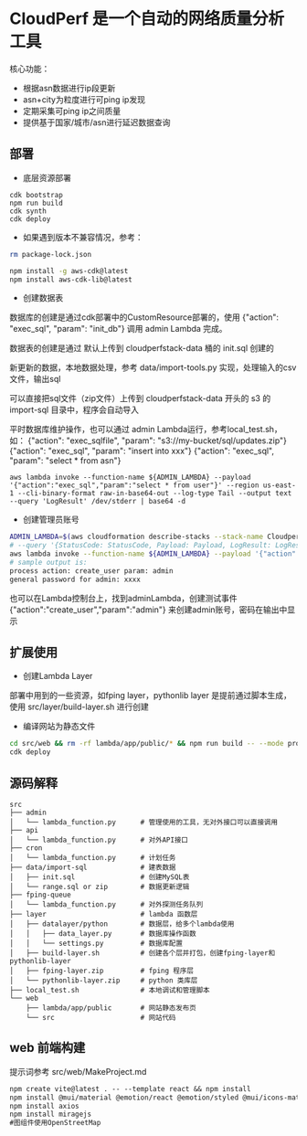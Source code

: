 # CloudPerf 是一个自动的网络质量分析工具

核心功能：

* 根据asn数据进行ip段更新
* asn+city为粒度进行可ping ip发现
* 定期采集可ping ip之间质量
* 提供基于国家/城市/asn进行延迟数据查询

## 部署

* 底层资源部署

```
cdk bootstrap
npm run build
cdk synth
cdk deploy
```

* 如果遇到版本不兼容情况，参考：

```bash
rm package-lock.json 

npm install -g aws-cdk@latest
npm install aws-cdk-lib@latest
```

* 创建数据表

数据库的创建是通过cdk部署中的CustomResource部署的，使用 {"action": "exec_sql", "param": "init_db"} 调用 admin Lambda 完成。

数据表的创建是通过 默认上传到 cloudperfstack-data 桶的 init.sql 创建的

新更新的数据，本地数据处理，参考 data/import-tools.py 实现，处理输入的csv文件，输出sql

可以直接把sql文件（zip文件）上传到 cloudperfstack-data 开头的 s3 的 import-sql 目录中，程序会自动导入

平时数据库维护操作，也可以通过 admin Lambda运行，参考local_test.sh，如：
{"action": "exec_sqlfile", "param": "s3://my-bucket/sql/updates.zip"}
{"action": "exec_sql", "param": "insert into xxx"}
{"action": "exec_sql", "param": "select * from asn"}

```
aws lambda invoke --function-name ${ADMIN_LAMBDA} --payload '{"action":"exec_sql","param":"select * from user"}' --region us-east-1 --cli-binary-format raw-in-base64-out --log-type Tail --output text --query 'LogResult' /dev/stderr | base64 -d
```

* 创建管理员账号

```bash
ADMIN_LAMBDA=$(aws cloudformation describe-stacks --stack-name CloudperfStack --query 'Stacks[0].Outputs[?OutputKey==`adminLambda`].OutputValue' --output text --region us-east-1)
# --query '{StatusCode: StatusCode, Payload: Payload, LogResult: LogResult}'
aws lambda invoke --function-name ${ADMIN_LAMBDA} --payload '{"action":"create_user","param":"admin"}' --region us-east-1 --cli-binary-format raw-in-base64-out --log-type Tail --output text --query 'LogResult' /dev/stderr | base64 -d
# sample output is:
process action: create_user param: admin
general password for admin: xxxx
```

也可以在Lambda控制台上，找到adminLambda，创建测试事件 {"action":"create_user","param":"admin"} 来创建admin账号，密码在输出中显示

## 扩展使用

* 创建Lambda Layer

部署中用到的一些资源，如fping layer，pythonlib layer 是提前通过脚本生成，使用 src/layer/build-layer.sh 进行创建

* 编译网站为静态文件

```bash
cd src/web && rm -rf lambda/app/public/* && npm run build -- --mode production && cd ../../
cdk deploy
```

## 源码解释

```
src
├── admin
│   └── lambda_function.py      # 管理使用的工具，无对外接口可以直接调用
├── api
│   └── lambda_function.py      # 对外API接口
├── cron
│   └── lambda_function.py      # 计划任务
├── data/import-sql             # 建表数据
│   ├── init.sql                # 创建MySQL表
│   └── range.sql or zip        # 数据更新逻辑
├── fping-queue
│   └── lambda_function.py      # 对外探测任务队列
├── layer                       # lambda 函数层
│   ├── datalayer/python        # 数据层，给多个lambda使用
│   │   ├── data_layer.py       # 数据库操作函数
│   │   └── settings.py         # 数据库配置
│   ├── build-layer.sh          # 创建各个层并打包，创建fping-layer和pythonlib-layer
│   ├── fping-layer.zip         # fping 程序层
│   └── pythonlib-layer.zip     # python 类库层
├── local_test.sh               # 本地调试和管理脚本
└── web
    ├── lambda/app/public       # 网站静态发布页
    └── src                     # 网站代码
```

## web 前端构建

提示词参考 src/web/MakeProject.md

```txt
npm create vite@latest . -- --template react && npm install
npm install @mui/material @emotion/react @emotion/styled @mui/icons-material react-router-dom recharts
npm install axios
npm install miragejs
#图组件使用OpenStreetMap
```